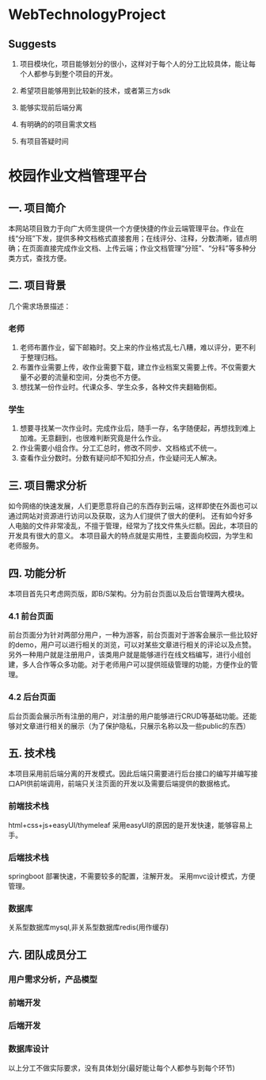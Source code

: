 # WebTechnologyProject
## Suggests
1. 项目模块化，项目能够划分的很小，这样对于每个人的分工比较具体，能让每个人都参与到整个项目的开发。

2. 希望项目能够用到比较新的技术，或者第三方sdk

3. 能够实现前后端分离

4. 有明确的的项目需求文档

5. 有项目答疑时间


# 校园作业文档管理平台

## 一. 项目简介
本网站项目致力于向广大师生提供一个方便快捷的作业云端管理平台。作业在线“分班”下发，提供多种文档格式直接套用；在线评分、注释，分数清晰，错点明确；在页面直接完成作业文档、上传云端；作业文档管理“分班”、“分科”等多种分类方式，查找方便。

## 二. 项目背景
  几个需求场景描述：
### 老师
1. 老师布置作业，留下邮箱时。交上来的作业格式乱七八糟，难以评分，更不利于整理归档。
2. 布置作业需要上传，收作业需要下载，建立作业档案又需要上传。不仅需要大量不必要的流量和空间，分类也不方便。
3. 想找某一份作业时。代课众多、学生众多，各种文件夹翻箱倒柜。

### 学生
1. 想要寻找某一次作业时。完成作业后，随手一存，名字随便起，再想找到难上加难。无意翻到，也很难判断究竟是什么作业。
2. 作业需要小组合作。分工汇总时，修改不同步、文档格式不统一。
3. 查看作业分数时。分数有疑问却不知扣分点，作业疑问无人解决。

## 三. 项目需求分析

   如今网络的快速发展，人们更愿意将自己的东西存到云端，这样即使在外面也可以通过网站对资源进行访问以及获取，这为人们提供了很大的便利。
还有如今好多人电脑的文件非常凌乱，不擅于管理，经常为了找文件焦头烂额。因此，本项目的开发具有很大的意义。
本项目最大的特点就是实用性，主要面向校园，为学生和老师服务。

## 四. 功能分析

本项目首先只考虑网页版，即B/S架构。分为前台页面以及后台管理两大模块。
### 4.1 前台页面
前台页面分为针对两部分用户，一种为游客，前台页面对于游客会展示一些比较好的demo，用户可以进行相关的浏览，可以对某些文章进行相关的评论以及点赞。
另外一种用户就是注册用户，该类用户就是能够进行在线文档编写，进行小组创建，多人合作等众多功能。对于老师用户可以提供班级管理的功能，方便作业的管理。

### 4.2 后台页面
后台页面会展示所有注册的用户，对注册的用户能够进行CRUD等基础功能。还能够对文章进行相关的展示（为了保护隐私，只展示名称以及一些public的东西）

## 五. 技术栈

本项目采用前后端分离的开发模式。因此后端只需要进行后台接口的编写并编写接口API供前端调用，前端只关注页面的开发以及需要后端提供的数据格式。

### 前端技术栈

html+css+js+easyUI/thymeleaf 采用easyUI的原因的是开发快速，能够容易上手。

### 后端技术栈

springboot  部署快速，不需要较多的配置，注解开发。
采用mvc设计模式，方便管理。

### 数据库
关系型数据库mysql,非关系型数据库redis(用作缓存)

## 六. 团队成员分工
### 用户需求分析，产品模型
### 前端开发
### 后端开发
### 数据库设计
以上分工不做实际要求，没有具体划分(最好能让每个人都参与到每个环节)
